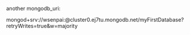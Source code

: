 another mongodb_uri: 

mongod+srv://wsenpai:<password>@cluster0.ej7tu.mongodb.net/myFirstDatabase?retryWrites=true&w=majority